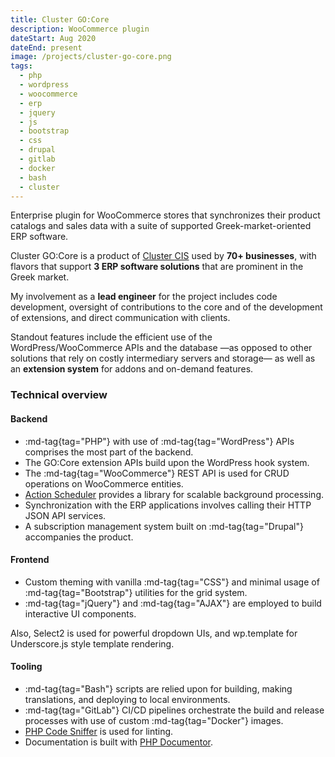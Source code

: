 ```yaml
---
title: Cluster GO:Core
description: WooCommerce plugin
dateStart: Aug 2020
dateEnd: present
image: /projects/cluster-go-core.png
tags:
  - php
  - wordpress
  - woocommerce
  - erp
  - jquery
  - js
  - bootstrap
  - css
  - drupal
  - gitlab
  - docker
  - bash
  - cluster
---
```


Enterprise plugin for WooCommerce stores that synchronizes their product
catalogs and sales data with a suite of supported Greek-market-oriented ERP
software.

<!--more-->

Cluster GO:Core is a product of [Cluster CIS](https://cluster.gr) used by **70+
businesses**, with flavors that support **3 ERP software solutions** that are
prominent in the Greek market.

My involvement as a **lead engineer** for the project includes code development,
oversight of contributions to the core and of the development of extensions,
and direct communication with clients.

Standout features include the efficient use of the WordPress/WooCommerce APIs
and the database &mdash;as opposed to other solutions that rely on costly
intermediary servers and storage&mdash; as well as an **extension system** for
addons and on-demand features.

### Technical overview

#### Backend

* :md-tag{tag="PHP"} with use of :md-tag{tag="WordPress"} APIs comprises the
most part of the backend.
* The GO:Core extension APIs build upon the WordPress hook system.
* The :md-tag{tag="WooCommerce"} REST API is used for CRUD operations on
WooCommerce entities.
* [Action Scheduler](https://actionscheduler.org/) provides a library for
scalable background processing.
* Synchronization with the ERP applications involves calling their HTTP JSON API
services.
* A subscription management system built on :md-tag{tag="Drupal"} accompanies
the product.

#### Frontend

* Custom theming with vanilla :md-tag{tag="CSS"} and minimal usage of
:md-tag{tag="Bootstrap"} utilities for the grid system.
* :md-tag{tag="jQuery"} and :md-tag{tag="AJAX"} are employed to build
interactive UI components.

Also, Select2 is used for powerful dropdown UIs, and wp.template for
Underscore.js style template rendering.

#### Tooling

* :md-tag{tag="Bash"} scripts are relied upon for building, making translations,
and deploying to local environments.
* :md-tag{tag="GitLab"} CI/CD pipelines orchestrate the build and release
processes with use of custom :md-tag{tag="Docker"} images.
* [PHP Code Sniffer](https://github.com/squizlabs/PHP_CodeSniffer) is used for linting.
* Documentation is built with [PHP Documentor](https://phpdoc.org/).
